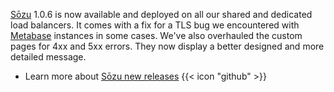 
[Sōzu](https://www.sozu.io) 1.0.6 is now available and deployed on all our shared and dedicated load balancers. It comes with a fix for a TLS bug we encountered with [Metabase](/developers/doc/addons/metabase) instances in some cases. We've also overhauled the custom pages for 4xx and 5xx errors. They now display a better designed and more detailed message.

* Learn more about [Sōzu new releases](https://github.com/sozu-proxy/sozu/releases) {{< icon "github" >}}


